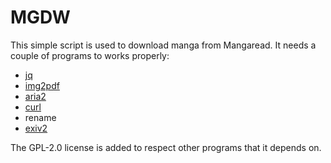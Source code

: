 # MGDW

This simple script is used to download manga from Mangaread. It needs a couple
of programs to works properly:

- [jq](https://github.com/jqlang/jq)
- [img2pdf](https://github.com/myollie/img2pdf)
- [aria2](https://github.com/aria2/aria2)
- [curl](https://curl.se/)
- rename
- [exiv2](https://exiv2.org/)

The GPL-2.0 license is added to respect other programs that it depends on.